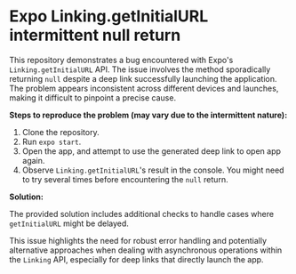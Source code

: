 # Expo Linking.getInitialURL intermittent null return

This repository demonstrates a bug encountered with Expo's `Linking.getInitialURL` API.  The issue involves the method sporadically returning `null` despite a deep link successfully launching the application. The problem appears inconsistent across different devices and launches, making it difficult to pinpoint a precise cause. 

**Steps to reproduce the problem (may vary due to the intermittent nature):**

1. Clone the repository.
2. Run `expo start`.
3. Open the app, and attempt to use the generated deep link to open app again.
4. Observe `Linking.getInitialURL`'s result in the console.  You might need to try several times before encountering the `null` return.

**Solution:**

The provided solution includes additional checks to handle cases where `getInitialURL` might be delayed.

This issue highlights the need for robust error handling and potentially alternative approaches when dealing with asynchronous operations within the `Linking` API, especially for deep links that directly launch the app. 